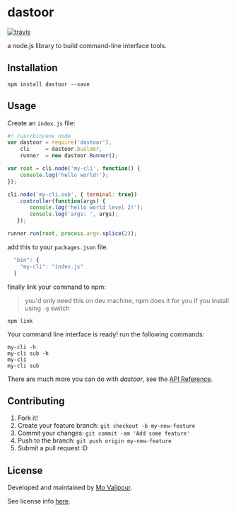 # dastoor
[![travis](https://travis-ci.org/mvalipour/dastoor.svg?branch=master)](https://travis-ci.org/mvalipour/dastoor)

a node.js library to build command-line interface tools.

## Installation

```
npm install dastoor --save
```

## Usage

Create an `index.js` file:

```javascript
#! /usr/bin/env node
var dastoor = require('dastoor'),
    cli     = dastoor.builder,
    runner  = new dastoor.Runner();

var root = cli.node('my-cli', function() {
    console.log('hello world!');
});

cli.node('my-cli.sub', { terminal: true})
   .controller(function(args) {
       console.log('hello world level 2!');
       console.log('args: ', args);
   });

runner.run(root, process.argv.splice(2));
```

add this to your `packages.json` file.

```javascript
  "bin": {
    "my-cli": "index.js"
  }
```

finally link your command to npm:

> you'd only need this on dev machine, npm does it for you if you install using `-g` switch

```
npm link
```

Your command line interface is ready! run the following commands:

```
my-cli -h
my-cli sub -h
my-cli
my-cli sub
```

There are much more you can do with *dastoor*, see the [API Reference](https://github.com/mvalipour/dastoor/wiki/API-Reference).

## Contributing

1. Fork it!
2. Create your feature branch: `git checkout -b my-new-feature`
3. Commit your changes: `git commit -am 'Add some feature'`
4. Push to the branch: `git push origin my-new-feature`
5. Submit a pull request :D

## License

Developed and maintained by [Mo Valipour](https://github.com/mvalipour).

See license info [here](https://github.com/mvalipour/dastoor/blob/master/license.txt).
